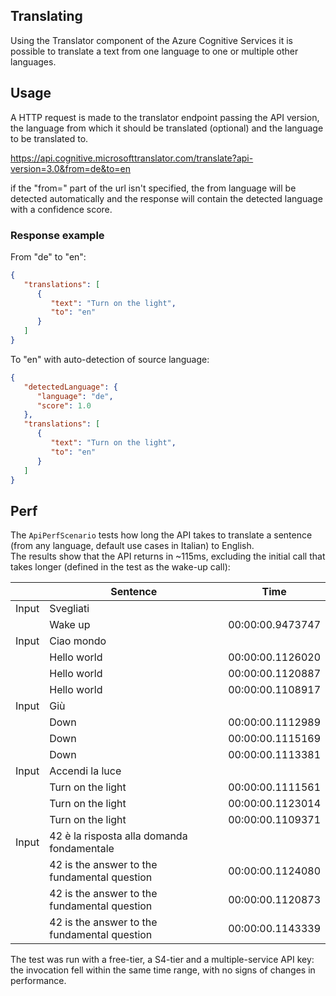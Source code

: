 ## Translating
Using the Translator component of the Azure Cognitive Services it is possible to translate a text from one language to one or multiple other languages.

## Usage
A HTTP request is made to the translator endpoint passing the API version, the language from which it should be translated (optional) and the language to be translated to.

https://api.cognitive.microsofttranslator.com/translate?api-version=3.0&from=de&to=en

if the "from=" part of the url isn't specified, the from language will be detected automatically and the response will contain the detected language with a confidence score.

### Response example
From "de" to "en":
```json
{
   "translations": [
      {
         "text": "Turn on the light",
         "to": "en"
      }
   ]
}
```
To "en" with auto-detection of source language:
```json
{
   "detectedLanguage": {
      "language": "de",
      "score": 1.0
   },
   "translations": [
      {
         "text": "Turn on the light",
         "to": "en"
      }
   ]
}
```

## Perf
The `ApiPerfScenario` tests how long the API takes to translate a sentence (from any language, default use cases in Italian) to English.<br/>
The results show that the API returns in ~115ms, excluding the initial call that takes longer (defined in the test as the wake-up call):

|       | Sentence                                     | Time             |
| ----- | -------------------------------------------- | ---------------- |
| Input | Svegliati                                    |                  |
|       | Wake up                                      | 00:00:00.9473747 |
| Input | Ciao mondo                                   |                  |
|       | Hello world                                  | 00:00:00.1126020 |
|       | Hello world                                  | 00:00:00.1120887 |
|       | Hello world                                  | 00:00:00.1108917 |
| Input | Giù                                          |                  |
|       | Down                                         | 00:00:00.1112989 |
|       | Down                                         | 00:00:00.1115169 |
|       | Down                                         | 00:00:00.1113381 |
| Input | Accendi la luce                              |                  |
|       | Turn on the light                            | 00:00:00.1111561 |
|       | Turn on the light                            | 00:00:00.1123014 |
|       | Turn on the light                            | 00:00:00.1109371 |
| Input | 42 è la risposta alla domanda fondamentale   |                  |
|       | 42 is the answer to the fundamental question | 00:00:00.1124080 |
|       | 42 is the answer to the fundamental question | 00:00:00.1120873 |
|       | 42 is the answer to the fundamental question | 00:00:00.1143339 |

The test was run with a free-tier, a S4-tier and a multiple-service API key: the invocation fell within the same time range, with no signs of changes in performance.
